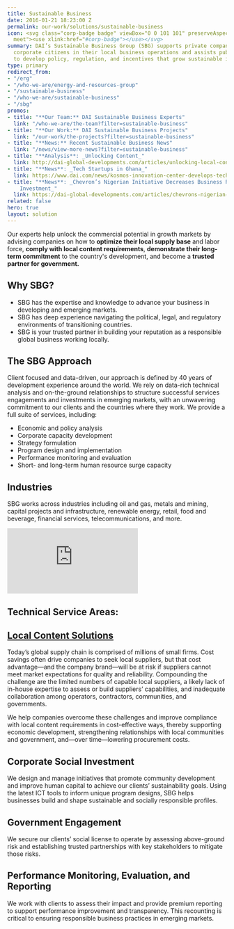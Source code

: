 ```yaml
---
title: Sustainable Business
date: 2016-01-21 18:23:00 Z
permalink: our-work/solutions/sustainable-business
icon: <svg class="corp-badge badge" viewBox="0 0 101 101" preserveAspectRatio="xMinYMax
  meet"><use xlink:href="#corp-badge"></use></svg>
summary: DAI’s Sustainable Business Group (SBG) supports private companies to be smarter
  corporate citizens in their local business operations and assists public authorities
  to develop policy, regulation, and incentives that grow sustainable industries.
type: primary
redirect_from:
- "/erg"
- "/who-we-are/energy-and-resources-group"
- "/sustainable-business"
- "/who-we-are/sustainable-business"
- "/sbg"
promos:
- title: "**Our Team:** DAI Sustainable Business Experts"
  link: "/who-we-are/the-team?filter=sustainable-business"
- title: "**Our Work:** DAI Sustainable Business Projects"
  link: "/our-work/the-projects?filter=sustainable-business"
- title: "**News:** Recent Sustainable Business News"
  link: "/news/view-more-news?filter=sustainable-business"
- title: "**Analysis**: _Unlocking Content_"
  link: http://dai-global-developments.com/articles/unlocking-local-content-harnessing-the-power-of-data-driven-decision-making?utm_source=daidotcom
- title: "**News**: _Tech Startups in Ghana_"
  link: https://www.dai.com/news/kosmos-innovation-center-develops-tech-startups-to-solve-agriculture-problems-in-ghana
- title: "**News**: _Chevron’s Nigerian Initiative Decreases Business Risk and Attracts
    Investment_"
  link: https://dai-global-developments.com/articles/chevrons-nigerian-initiative-found-to-decrease-business-risk-attract-local-investment-and-bring-hope
related: false
hero: true
layout: solution
---
```


Our experts help unlock the commercial potential in growth markets by advising companies on how to **optimize their local supply base** and labor force, **comply with local content requirements**, **demonstrate their long-term commitment** to the country's development, and become a **trusted partner for government.**

<aside>
<h2>Why SBG?</h2>
<ul>
  <li>SBG has the expertise and knowledge to advance your business in developing and emerging markets.</li>
  <li>SBG has deep experience navigating the political, legal, and regulatory environments of transitioning countries.</li>
  <li>SBG is your trusted partner in building your reputation as a responsible global business working locally.</li>
</ul>
</aside>

## The SBG Approach

Client focused and data-driven, our approach is defined by 40 years of development experience around the world. We rely on data-rich technical analysis and on-the-ground relationships to structure successful services engagements and investments in emerging markets, with an unwavering commitment to our clients and the countries where they work. We provide a full suite of services, including:

* Economic and policy analysis 
* Corporate capacity development
* Strategy formulation
* Program design and implementation
* Performance monitoring and evaluation
* Short- and long-term human resource surge capacity 

## Industries

SBG works across industries including oil and gas, metals and mining, capital projects and infrastructure, renewable energy, retail, food and beverage, financial services, telecommunications, and more.

<iframe src="https://www.dai.com/extras/maps/newsbg.html" frameborder="0"></iframe>

## Technical Service Areas:

## [Local Content Solutions](/our-work/solutions/corporate/local-content-and-supply-chain-management)

Today’s global supply chain is comprised of millions of small firms. Cost savings often drive companies to seek local suppliers, but that cost advantage—and the company brand—will be at risk if suppliers cannot meet market expectations for quality and reliability. Compounding the challenge are the limited numbers of capable local suppliers, a likely lack of in-house expertise to assess or build suppliers’ capabilities, and inadequate collaboration among operators, contractors, communities, and governments.

We help companies overcome these challenges and improve compliance with local content requirements in cost-effective ways, thereby supporting economic development, strengthening relationships with local communities and government, and—over time—lowering procurement costs.

## Corporate Social Investment

We design and manage initiatives that promote community development and improve human capital to achieve our clients’ sustainability goals. Using the latest ICT tools to inform unique program designs, SBG helps businesses build and shape sustainable and socially responsible profiles.

## Government Engagement

We secure our clients’ social license to operate by assessing above-ground risk and establishing trusted partnerships with key stakeholders to mitigate those risks.

## Performance Monitoring, Evaluation, and Reporting

We work with clients to assess their impact and provide premium reporting to support performance improvement and transparency. This recounting is critical to ensuring responsible business practices in emerging markets.